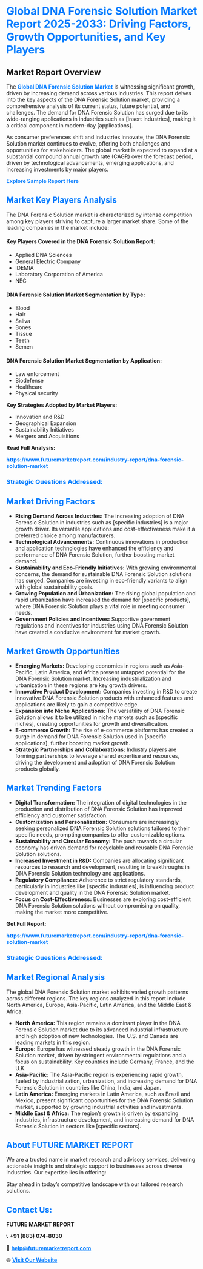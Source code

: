 <h1 style="color: #007BFF;">Global DNA Forensic Solution Market Report 2025-2033: Driving Factors, Growth Opportunities, and Key Players</h1>

<section id="overview">
<h2>Market Report Overview</h2>
<p>The <a href="https://www.futuremarketreport.com/industry-report/dna-forensic-solution-market" style="color: #007BFF; text-decoration: none;"><strong>Global DNA Forensic Solution Market</strong></a> is witnessing significant growth, driven by increasing demand across various industries. This report delves into the key aspects of the DNA Forensic Solution market, providing a comprehensive analysis of its current status, future potential, and challenges. The demand for DNA Forensic Solution has surged due to its wide-ranging applications in industries such as [insert industries], making it a critical component in modern-day [applications].</p>
<p>As consumer preferences shift and industries innovate, the DNA Forensic Solution market continues to evolve, offering both challenges and opportunities for stakeholders. The global market is expected to expand at a substantial compound annual growth rate (CAGR) over the forecast period, driven by technological advancements, emerging applications, and increasing investments by major players.</p>
</section>

<section id="overview">
<p><a href="https://www.futuremarketreport.com/request-sample/reportId=56818" style="color: #007BFF; text-decoration: none;"><strong>Explore Sample Report Here</strong></a></p>
</section>

<section id="key-players">
<h2 style="color: #007BFF;">Market Key Players Analysis</h2>
<p>The DNA Forensic Solution market is characterized by intense competition among key players striving to capture a larger market share. Some of the leading companies in the market include:</p>
<h4>Key Players Covered in the DNA Forensic Solution Report:</h4>
<ul><li>Applied DNA Sciences</li><li>General Electric Company</li><li>IDEMIA</li><li>Laboratory Corporation of America</li><li>NEC</li></ul>
<h4>DNA Forensic Solution Market Segmentation by Type:</h4>
<ul><li>Blood</li><li>Hair</li><li>Saliva</li><li>Bones</li><li>Tissue</li><li>Teeth</li><li>Semen</li></ul>

<h4>DNA Forensic Solution Market Segmentation by Application:</h4>
<ul><li>Law enforcement</li><li>Biodefense</li><li>Healthcare</li><li>Physical security</li></ul>
<p><strong>Key Strategies Adopted by Market Players:</strong></p>
<ul>
<li>Innovation and R&D</li>
<li>Geographical Expansion</li>
<li>Sustainability Initiatives</li>
<li>Mergers and Acquisitions</li>
</ul>
</section>

<section>
<p><strong>Read Full Analysis: </strong></p><a href="https://www.futuremarketreport.com/industry-report/dna-forensic-solution-market" style="color: #007BFF; text-decoration: none;"><strong>https://www.futuremarketreport.com/industry-report/dna-forensic-solution-market</strong></a>
<h3 style="color: #007BFF;">Strategic Questions Addressed:</h3>
</section>

<section id="driving-factors">
<h2 style="color: #007BFF;">Market Driving Factors</h2>
<ul>
<li><strong>Rising Demand Across Industries:</strong> The increasing adoption of DNA Forensic Solution in industries such as [specific industries] is a major growth driver. Its versatile applications and cost-effectiveness make it a preferred choice among manufacturers.</li>
<li><strong>Technological Advancements:</strong> Continuous innovations in production and application technologies have enhanced the efficiency and performance of DNA Forensic Solution, further boosting market demand.</li>
<li><strong>Sustainability and Eco-Friendly Initiatives:</strong> With growing environmental concerns, the demand for sustainable DNA Forensic Solution solutions has surged. Companies are investing in eco-friendly variants to align with global sustainability goals.</li>
<li><strong>Growing Population and Urbanization:</strong> The rising global population and rapid urbanization have increased the demand for [specific products], where DNA Forensic Solution plays a vital role in meeting consumer needs.</li>
<li><strong>Government Policies and Incentives:</strong> Supportive government regulations and incentives for industries using DNA Forensic Solution have created a conducive environment for market growth.</li>
</ul>
</section>

<section id="growth-opportunities">
<h2 style="color: #007BFF;">Market Growth Opportunities</h2>
<ul>
<li><strong>Emerging Markets:</strong> Developing economies in regions such as Asia-Pacific, Latin America, and Africa present untapped potential for the DNA Forensic Solution market. Increasing industrialization and urbanization in these regions are key growth drivers.</li>
<li><strong>Innovative Product Development:</strong> Companies investing in R&D to create innovative DNA Forensic Solution products with enhanced features and applications are likely to gain a competitive edge.</li>
<li><strong>Expansion into Niche Applications:</strong> The versatility of DNA Forensic Solution allows it to be utilized in niche markets such as [specific niches], creating opportunities for growth and diversification.</li>
<li><strong>E-commerce Growth:</strong> The rise of e-commerce platforms has created a surge in demand for DNA Forensic Solution used in [specific applications], further boosting market growth.</li>
<li><strong>Strategic Partnerships and Collaborations:</strong> Industry players are forming partnerships to leverage shared expertise and resources, driving the development and adoption of DNA Forensic Solution products globally.</li>
</ul>
</section>

<section id="trending-factors">
<h2 style="color: #007BFF;">Market Trending Factors</h2>
<ul>
<li><strong>Digital Transformation:</strong> The integration of digital technologies in the production and distribution of DNA Forensic Solution has improved efficiency and customer satisfaction.</li>
<li><strong>Customization and Personalization:</strong> Consumers are increasingly seeking personalized DNA Forensic Solution solutions tailored to their specific needs, prompting companies to offer customizable options.</li>
<li><strong>Sustainability and Circular Economy:</strong> The push towards a circular economy has driven demand for recyclable and reusable DNA Forensic Solution solutions.</li>
<li><strong>Increased Investment in R&D:</strong> Companies are allocating significant resources to research and development, resulting in breakthroughs in DNA Forensic Solution technology and applications.</li>
<li><strong>Regulatory Compliance:</strong> Adherence to strict regulatory standards, particularly in industries like [specific industries], is influencing product development and quality in the DNA Forensic Solution market.</li>
<li><strong>Focus on Cost-Effectiveness:</strong> Businesses are exploring cost-efficient DNA Forensic Solution solutions without compromising on quality, making the market more competitive.</li>
</ul>
</section>

<section>
<p><strong>Get Full Report: </strong></p><a href="https://www.futuremarketreport.com/industry-report/dna-forensic-solution-market" style="color: #007BFF; text-decoration: none;"><strong>https://www.futuremarketreport.com/industry-report/dna-forensic-solution-market</strong></a>
<h3 style="color: #007BFF;">Strategic Questions Addressed:</h3>
</section>


<section id="regional-analysis">
<h2 style="color: #007BFF;">Market Regional Analysis</h2>
<p>The global DNA Forensic Solution market exhibits varied growth patterns across different regions. The key regions analyzed in this report include North America, Europe, Asia-Pacific, Latin America, and the Middle East & Africa:</p>
<ul>
<li><strong>North America:</strong> This region remains a dominant player in the DNA Forensic Solution market due to its advanced industrial infrastructure and high adoption of new technologies. The U.S. and Canada are leading markets in this region.</li>
<li><strong>Europe:</strong> Europe has witnessed steady growth in the DNA Forensic Solution market, driven by stringent environmental regulations and a focus on sustainability. Key countries include Germany, France, and the U.K.</li>
<li><strong>Asia-Pacific:</strong> The Asia-Pacific region is experiencing rapid growth, fueled by industrialization, urbanization, and increasing demand for DNA Forensic Solution in countries like China, India, and Japan.</li>
<li><strong>Latin America:</strong> Emerging markets in Latin America, such as Brazil and Mexico, present significant opportunities for the DNA Forensic Solution market, supported by growing industrial activities and investments.</li>
<li><strong>Middle East & Africa:</strong> The region’s growth is driven by expanding industries, infrastructure development, and increasing demand for DNA Forensic Solution in sectors like [specific sectors].</li>
</ul>
</section>

<footer>
<h2 style="color: #007BFF;">About FUTURE MARKET REPORT</h2>
<p>We are a trusted name in market research and advisory services, delivering actionable insights and strategic support to businesses across diverse industries. Our expertise lies in offering:</p>

<p>Stay ahead in today’s competitive landscape with our tailored research solutions.</p>

<h2 style="color: #007BFF;">Contact Us:</h2>
<p><strong>FUTURE MARKET REPORT</strong></p>
<p>📞 <strong>+91 (883) 074-8030</strong></p>
<p>📧 <strong><a href="mailto:help@futuremarketreport.com" style="color: #007BFF;">help@futuremarketreport.com</a></strong></p>
<p>🌐 <strong><a href="https://www.futuremarketreport.com/" style="color: #007BFF;">Visit Our Website</a></strong></p>
</footer>